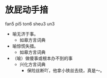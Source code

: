 



# 放屁动手揞
fan5 pi5 ton6 sheu3 un3
+ 喻无济于事。
  * 如皋方言词典
+ 喻惊慌失措。
  * 如皋方言词典
+ （喻）做傻事或根本办不到的事
  * 兴化方言词典
    - 保险丝断吖，他拿小铁丝去绕，真是～。
